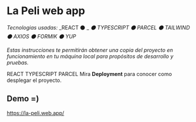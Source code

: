 # La Peli web app

_Tecnologias usadas:_
_REACT ⚫ _
_⚫ TYPESCRIPT_
_⚫ PARCEL_
_⚫ TAILWIND_
_⚫ AXIOS_
_⚫ FORMIK_
_⚫ YUP_




_Estas instrucciones te permitirán obtener una copia del proyecto en funcionamiento en tu máquina local para propósitos de desarrollo y pruebas._

REACT
TYPESCRIPT
PARCEL
Mira **Deployment** para conocer como desplegar el proyecto.

## Demo =) 
https://la-peli.web.app/

